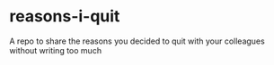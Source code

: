 # reasons-i-quit
A repo to share the reasons you decided to quit with your colleagues without writing too much
